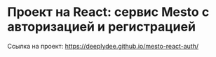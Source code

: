 # Проект на React: сервис Mesto с авторизацией и регистрацией

Ссылка на проект: https://deeplydee.github.io/mesto-react-auth/

